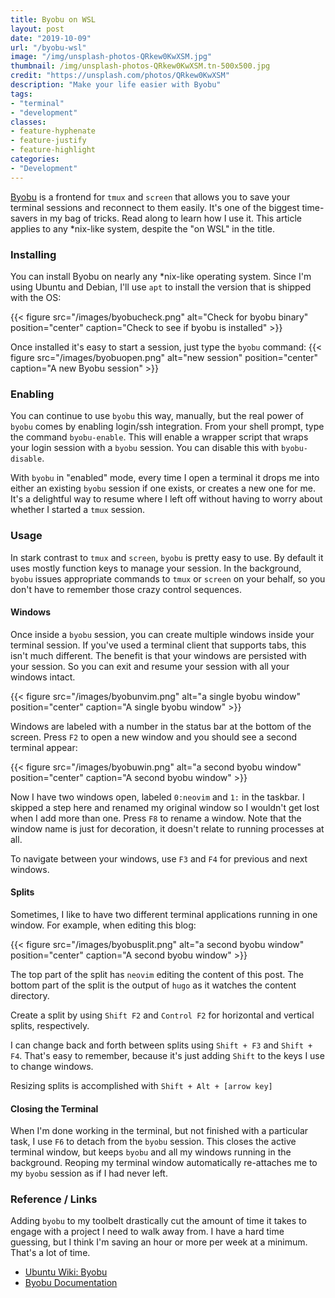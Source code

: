 ```yaml
---
title: Byobu on WSL
layout: post
date: "2019-10-09"
url: "/byobu-wsl"
image: "/img/unsplash-photos-QRkew0KwXSM.jpg"
thumbnail: /img/unsplash-photos-QRkew0KwXSM.tn-500x500.jpg
credit: "https://unsplash.com/photos/QRkew0KwXSM"
description: "Make your life easier with Byobu"
tags:
- "terminal"
- "development"
classes:
- feature-hyphenate
- feature-justify
- feature-highlight
categories:
- "Development"
---
```


[Byobu](http://byobu.co/) is a frontend for `tmux` and `screen` that allows you to save your terminal sessions and reconnect to them easily.  It's one of the biggest time-savers in my bag of tricks.  Read along to learn how I use it.  This article applies to any *nix-like system, despite the "on WSL" in the title.

### Installing

You can install Byobu on nearly any *nix-like operating system.  Since I'm using Ubuntu and Debian, I'll use `apt` to install the version that is shipped with the OS:

{{< figure src="/images/byobucheck.png" alt="Check for byobu binary" position="center" caption="Check to see if byobu is installed" >}}

Once installed it's easy to start a session, just type the `byobu` command:
{{< figure src="/images/byobuopen.png" alt="new session" position="center" caption="A new Byobu session" >}}


### Enabling

You can continue to use `byobu` this way, manually, but the real power of `byobu` comes by enabling login/ssh integration.  From your shell prompt, type the command `byobu-enable`.  This will enable a wrapper script that wraps your login session with a `byobu` session.  You can disable this with `byobu-disable`.

With `byobu` in "enabled" mode, every time I open a terminal it drops me into either an existing `byobu` session if one exists, or creates a new one for me.  It's a delightful way to resume where I left off without having to worry about whether I started a `tmux` session.

### Usage

In stark contrast to `tmux` and `screen`, `byobu` is pretty easy to use.  By default it uses mostly function keys to manage your session.  In the background, `byobu` issues appropriate commands to `tmux` or `screen` on your behalf, so you don't have to remember those crazy control sequences.

#### Windows

Once inside a `byobu` session, you can create multiple windows inside your terminal session.  If you've used a terminal client that supports tabs, this isn't much different.  The benefit is that your windows are persisted with your session.  So you can exit and resume your session with all your windows intact.

{{< figure src="/images/byobunvim.png" alt="a single byobu window" position="center" caption="A single byobu window" >}}

Windows are labeled with a number in the status bar at the bottom of the screen.  Press `F2` to open a new window and you should see a second terminal appear:

{{< figure src="/images/byobuwin.png" alt="a second byobu window" position="center" caption="A second byobu window" >}}

Now I have two windows open, labeled `0:neovim` and `1:` in the taskbar.  I skipped a step here and renamed my original window so I wouldn't get lost when I add more than one.  Press `F8` to rename a window.  Note that the window name is just for decoration, it doesn't relate to running processes at all.

To navigate between your windows, use `F3` and `F4` for previous and next windows.

#### Splits
Sometimes, I like to have two different terminal applications running in one window.  For example, when editing this blog:

{{< figure src="/images/byobusplit.png" alt="a second byobu window" position="center" caption="A second byobu window" >}}


The top part of the split has `neovim` editing the content of this post.  The bottom part of the split is the output of `hugo` as it watches the content directory.

Create a split by using `Shift F2` and `Control F2` for horizontal and vertical splits, respectively.

I can change back and forth between splits using `Shift + F3` and `Shift + F4`.  That's easy to remember, because it's just adding `Shift` to the keys I use to change windows.

Resizing splits is accomplished with `Shift + Alt + [arrow key]`

#### Closing the Terminal

When I'm done working in the terminal, but not finished with a particular task, I use `F6` to detach from the `byobu` session.  This closes the active terminal window, but keeps `byobu` and all my windows running in the background.  Reoping my terminal window automatically re-attaches me to my `byobu` session as if I had never left.

### Reference / Links

Adding `byobu` to my toolbelt drastically cut the amount of time it takes to engage with a project I need to walk away from. I have a hard time guessing, but I think I'm saving an hour or more per week at a minimum.  That's a lot of time.


* [Ubuntu Wiki: Byobu](https://help.ubuntu.com/community/Byobu)
* [Byobu Documentation](http://byobu.co/documentation.html)
